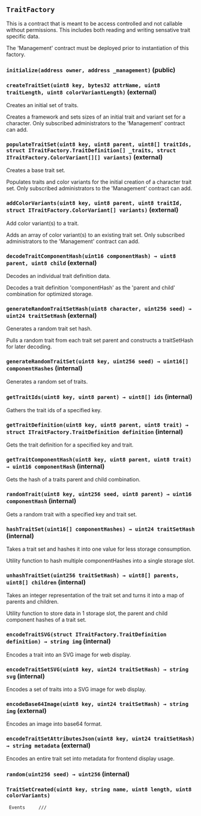 ## `TraitFactory`

This is a contract that is meant to be access controlled and not callable without permissions.
This includes both reading and writing sensative trait specific data.


The 'Management' contract must be deployed prior to instantiation of this factory.


### `initialize(address owner, address _management)` (public)





### `createTraitSet(uint8 key, bytes32 attrName, uint8 traitLength, uint8 colorVariantLength)` (external)

Creates an initial set of traits.


Creates a framework and sets sizes of an initial trait and variant set for a character.
Only subscribed administrators to the 'Management' contract can add.


### `populateTraitSet(uint8 key, uint8 parent, uint8[] traitIds, struct ITraitFactory.TraitDefinition[] _traits, struct ITraitFactory.ColorVariant[][] variants)` (external)

Creates a base trait set.


Populates traits and color variants for the initial creation of a character trait set.
Only subscribed administrators to the 'Management' contract can add.


### `addColorVariants(uint8 key, uint8 parent, uint8 traitId, struct ITraitFactory.ColorVariant[] variants)` (external)

Add color variant(s) to a trait.


Adds an array of color variant(s) to an existing trait set.
Only subscribed administrators to the 'Management' contract can add.


### `decodeTraitComponentHash(uint16 componentHash) → uint8 parent, uint8 child` (external)

Decodes an individual trait definition data.


Decodes a trait definition 'componentHash' as the 'parent and child' combination for optimized storage.


### `generateRandomTraitSetHash(uint8 character, uint256 seed) → uint24 traitSetHash` (external)

Generates a random trait set hash.


Pulls a random trait from each trait set parent and constructs a traitSetHash for later decoding.


### `generateRandomTraitSet(uint8 key, uint256 seed) → uint16[] componentHashes` (internal)

Generates a random set of traits.




### `getTraitIds(uint8 key, uint8 parent) → uint8[] ids` (internal)

Gathers the trait ids of a specified key.




### `getTraitDefinition(uint8 key, uint8 parent, uint8 trait) → struct ITraitFactory.TraitDefinition definition` (internal)

Gets the trait definition for a specified key and trait.




### `getTraitComponentHash(uint8 key, uint8 parent, uint8 trait) → uint16 componentHash` (internal)

Gets the hash of a traits parent and child combination.




### `randomTrait(uint8 key, uint256 seed, uint8 parent) → uint16 componentHash` (internal)

Gets a random trait with a specified key and trait set.




### `hashTraitSet(uint16[] componentHashes) → uint24 traitSetHash` (internal)

Takes a trait set and hashes it into one value for less storage consumption.


Utility function to hash multiple componentHashes into a single storage slot.


### `unhashTraitSet(uint256 traitSetHash) → uint8[] parents, uint8[] children` (internal)

Takes an integer representation of the trait set and turns it into a map of parents and children.


Utility function to store data in 1 storage slot, the parent and child component hashes of a trait set.


### `encodeTraitSVG(struct ITraitFactory.TraitDefinition definition) → string img` (internal)

Encodes a trait into an SVG image for web display.




### `encodeTraitSetSVG(uint8 key, uint24 traitSetHash) → string svg` (internal)

Encodes a set of traits into a SVG image for web display.




### `encodeBase64Image(uint8 key, uint24 traitSetHash) → string img` (external)

Encodes an image into base64 format.




### `encodeTraitSetAttributesJson(uint8 key, uint24 traitSetHash) → string metadata` (external)

Encodes an entire trait set into metadata for frontend display usage.




### `random(uint256 seed) → uint256` (internal)






### `TraitSetCreated(uint8 key, string name, uint8 length, uint8 colorVariants)`

     Events     ///





